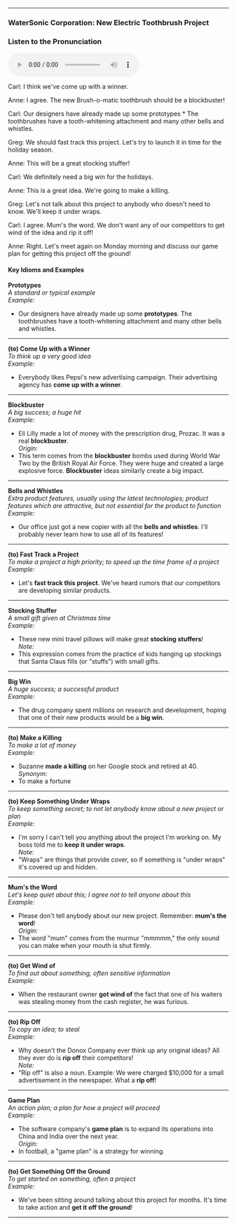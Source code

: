 
---


### WaterSonic Corporation: New Electric Toothbrush Project

### Listen to the Pronunciation
<audio controls>
  <source src="https://www.example.com/audio-file.mp3" type="audio/mpeg">
</audio>



Carl: I think we've come up with a winner.

Anne: I agree. The new Brush-o-matic toothbrush should be a blockbuster!

Carl: Our designers have already made up some prototypes * The toothbrushes have a tooth-whitening attachment and many other bells and whistles.

Greg: We should fast track this project. Let's try to launch it in time for the holiday season.

Anne: This will be a great stocking stuffer!

Carl: We definitely need a big win for the holidays.

Anne: This is a great idea. We're going to make a killing.

Greg: Let's not talk about this project to anybody who doesn't need to know. We'll keep it under wraps.

Carl: I agree. Mum's the word. We don't want any of our competitors to get wind of the idea and rip it off!

Anne: Right. Let's meet again on Monday morning and discuss our game plan for getting this project off the ground!

#### Key Idioms and Examples

**Prototypes**  
*A standard or typical example*  
*Example:*  
- Our designers have already made up some **prototypes**. The toothbrushes have a tooth-whitening attachment and many other bells and whistles.

---

**(to) Come Up with a Winner**  
*To think up a very good idea*  
*Example:*  
- Everybody likes Pepsi's new advertising campaign. Their advertising agency has **come up with a winner**.

---

**Blockbuster**  
*A big success; a huge hit*  
*Example:*  
- Eli Lilly made a lot of money with the prescription drug, Prozac. It was a real **blockbuster**.  
*Origin:*  
- This term comes from the **blockbuster** bombs used during World War Two by the British Royal Air Force. They were huge and created a large explosive force. **Blockbuster** ideas similarly create a big impact.

---

**Bells and Whistles**  
*Extra product features, usually using the latest technologies; product features which are attractive, but not essential for the product to function*  
*Example:*  
- Our office just got a new copier with all the **bells and whistles**. I'll probably never learn how to use all of its features!

---

**(to) Fast Track a Project**  
*To make a project a high priority; to speed up the time frame of a project*  
*Example:*  
- Let's **fast track this project**. We've heard rumors that our competitors are developing similar products.

---

**Stocking Stuffer**  
*A small gift given at Christmas time*  
*Example:*  
- These new mini travel pillows will make great **stocking stuffers**!  
*Note:*  
- This expression comes from the practice of kids hanging up stockings that Santa Claus fills (or "stuffs") with small gifts.

---

**Big Win**  
*A huge success; a successful product*  
*Example:*  
- The drug company spent millions on research and development, hoping that one of their new products would be a **big win**.

---

**(to) Make a Killing**  
*To make a lot of money*  
*Example:*  
- Suzanne **made a killing** on her Google stock and retired at 40.  
*Synonym:*  
- To make a fortune

---

**(to) Keep Something Under Wraps**  
*To keep something secret; to not let anybody know about a new project or plan*  
*Example:*  
- I'm sorry I can't tell you anything about the project I'm working on. My boss told me to **keep it under wraps**.  
*Note:*  
- "Wraps" are things that provide cover, so if something is "under wraps" it's covered up and hidden.

---

**Mum's the Word**  
*Let's keep quiet about this; I agree not to tell anyone about this*  
*Example:*  
- Please don't tell anybody about our new project. Remember: **mum's the word**!  
*Origin:*  
- The word "mum" comes from the murmur "mmmmm," the only sound you can make when your mouth is shut firmly.

---

**(to) Get Wind of**  
*To find out about something, often sensitive information*  
*Example:*  
- When the restaurant owner **got wind of** the fact that one of his waiters was stealing money from the cash register, he was furious.

---

**(to) Rip Off**  
*To copy an idea; to steal*  
*Example:*  
- Why doesn't the Donox Company ever think up any original ideas? All they ever do is **rip off** their competitors!  
*Note:*  
- "Rip off" is also a noun. Example: We were charged $10,000 for a small advertisement in the newspaper. What a **rip off**!

---

**Game Plan**  
*An action plan; a plan for how a project will proceed*  
*Example:*  
- The software company's **game plan** is to expand its operations into China and India over the next year.  
*Origin:*  
- In football, a "game plan" is a strategy for winning.

---

**(to) Get Something Off the Ground**  
*To get started on something, often a project*  
*Example:*  
- We've been sitting around talking about this project for months. It's time to take action and **get it off the ground**!

---
